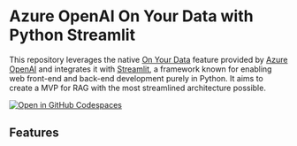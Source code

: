 # Azure OpenAI On Your Data with Python Streamlit

This repository leverages the native [On Your Data](https://learn.microsoft.com/en-us/azure/ai-services/openai/concepts/use-your-data) feature provided by [Azure OpenAI](https://learn.microsoft.com/en-us/azure/ai-services/openai/overview) and integrates it with [Streamlit](https://streamlit.io/), a framework known for enabling web front-end and back-end development purely in Python. It aims to create a MVP for RAG with the most streamlined architecture possible.

[![Open in GitHub Codespaces](https://github.com/codespaces/badge.svg)](https://codespaces.new/charliewei0716/python-streamlit-azure-azd-codespaces-sample?quickstart=1)

## Features
